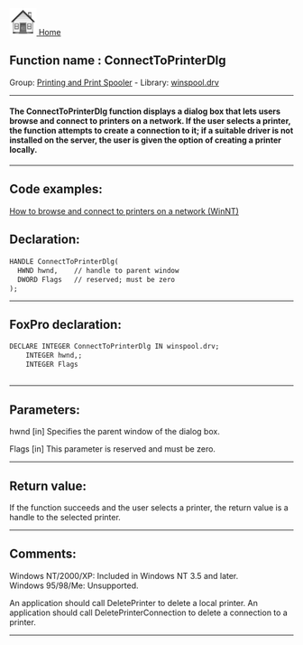 [<img src="../../images/home.png"> Home ](https://github.com/VFPX/Win32API)  

## Function name : ConnectToPrinterDlg
Group: [Printing and Print Spooler](../../functions_group.md#Printing_and_Print_Spooler)  -  Library: [winspool.drv](../../Libraries.md#winspool.drv)  
***  


#### The ConnectToPrinterDlg function displays a dialog box that lets users browse and connect to printers on a network. If the user selects a printer, the function attempts to create a connection to it; if a suitable driver is not installed on the server, the user is given the option of creating a printer locally. 
***  


## Code examples:
[How to browse and connect to printers on a network (WinNT)](../../samples/sample_376.md)  

## Declaration:
```foxpro  
HANDLE ConnectToPrinterDlg(
  HWND hwnd,    // handle to parent window
  DWORD Flags   // reserved; must be zero
);  
```  
***  


## FoxPro declaration:
```foxpro  
DECLARE INTEGER ConnectToPrinterDlg IN winspool.drv;
	INTEGER hwnd,;
	INTEGER Flags
  
```  
***  


## Parameters:
hwnd 
[in] Specifies the parent window of the dialog box. 

Flags 
[in] This parameter is reserved and must be zero.   
***  


## Return value:
If the function succeeds and the user selects a printer, the return value is a handle to the selected printer.   
***  


## Comments:
Windows NT/2000/XP: Included in Windows NT 3.5 and later.  
Windows 95/98/Me: Unsupported.  
  
An application should call DeletePrinter to delete a local printer. An application should call DeletePrinterConnection to delete a connection to a printer.   
  
***  

